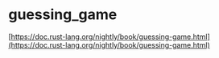 # guessing_game

[https://doc.rust-lang.org/nightly/book/guessing-game.html](https://doc.rust-lang.org/nightly/book/guessing-game.html)
